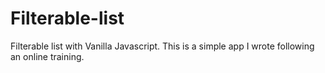# Filterable-list
Filterable list with Vanilla Javascript. This is a simple app I wrote following an online training. 

